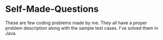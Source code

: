 # Self-Made-Questions

These are few coding problems made by me.
They all have a proper problem description along with the sample test cases.
I've solved them in Java.
